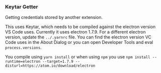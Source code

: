 ### Keytar Getter

Getting credentials stored by another extension.

This uses Keytar, which needs to be compiled against the electron version VS Code uses. Currently it uses electron 1.7.9. For a different electron version, update the `../.yarnrc` file. You can find the electron version VC Code uses in the About Dialog or you can open Developer Tools and eval `process.versions`.

You compile using `yarn install` or when using `npm` you use 
`npm install --runtime=electron --target=1.7.9 --disturl=https://atom.io/download/electron`


